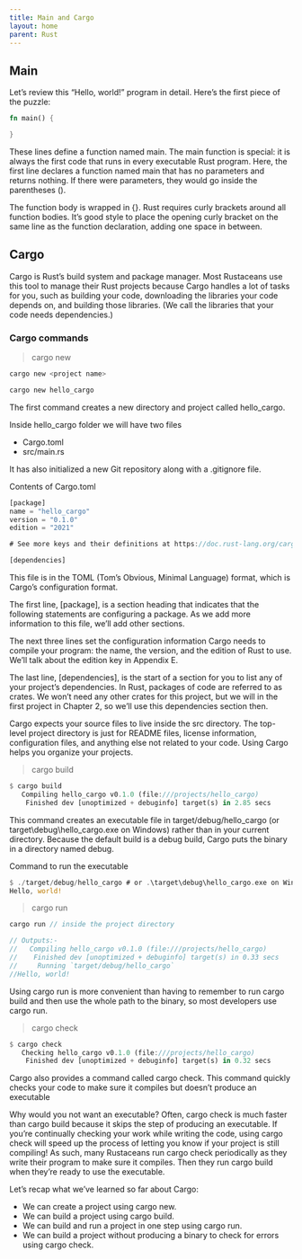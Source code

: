 ```yaml
---
title: Main and Cargo
layout: home
parent: Rust
---
```


## Main
Let’s review this “Hello, world!” program in detail. Here’s the first piece of the puzzle:

```rs
fn main() {

}
```

These lines define a function named main. The main function is special: it is always the first code that runs in every executable Rust program. Here, the first line declares a function named main that has no parameters and returns nothing. If there were parameters, they would go inside the parentheses ().

The function body is wrapped in {}. Rust requires curly brackets around all function bodies. It’s good style to place the opening curly bracket on the same line as the function declaration, adding one space in between.

## Cargo
Cargo is Rust’s build system and package manager. Most Rustaceans use this tool to manage their Rust projects because Cargo handles a lot of tasks for you, such as building your code, downloading the libraries your code depends on, and building those libraries. (We call the libraries that your code needs dependencies.)

### Cargo commands
> cargo new

```rs
cargo new <project name>

cargo new hello_cargo
```

The first command creates a new directory and project called hello_cargo. 

Inside hello_cargo folder we will have two files
- Cargo.toml
- src/main.rs

It has also initialized a new Git repository along with a .gitignore file.

Contents of Cargo.toml

```rs
[package]
name = "hello_cargo"
version = "0.1.0"
edition = "2021"

# See more keys and their definitions at https://doc.rust-lang.org/cargo/reference/manifest.html

[dependencies]
```

This file is in the TOML (Tom’s Obvious, Minimal Language) format, which is Cargo’s configuration format.

The first line, [package], is a section heading that indicates that the following statements are configuring a package. As we add more information to this file, we’ll add other sections.

The next three lines set the configuration information Cargo needs to compile your program: the name, the version, and the edition of Rust to use. We’ll talk about the edition key in Appendix E.

The last line, [dependencies], is the start of a section for you to list any of your project’s dependencies. In Rust, packages of code are referred to as crates. We won’t need any other crates for this project, but we will in the first project in Chapter 2, so we’ll use this dependencies section then.

Cargo expects your source files to live inside the src directory. The top-level project directory is just for README files, license information, configuration files, and anything else not related to your code. Using Cargo helps you organize your projects.

> cargo build

```rs
$ cargo build
   Compiling hello_cargo v0.1.0 (file:///projects/hello_cargo)
    Finished dev [unoptimized + debuginfo] target(s) in 2.85 secs
```

This command creates an executable file in target/debug/hello_cargo (or target\debug\hello_cargo.exe on Windows) rather than in your current directory. Because the default build is a debug build, Cargo puts the binary in a directory named debug.

Command to run the executable
```rs
$ ./target/debug/hello_cargo # or .\target\debug\hello_cargo.exe on Windows
Hello, world!
```

> cargo run

```rs
cargo run // inside the project directory

// Outputs:-
//   Compiling hello_cargo v0.1.0 (file:///projects/hello_cargo)
//    Finished dev [unoptimized + debuginfo] target(s) in 0.33 secs
//     Running `target/debug/hello_cargo`
//Hello, world!
```

Using cargo run is more convenient than having to remember to run cargo build and then use the whole path to the binary, so most developers use cargo run.

> cargo check

```rs
$ cargo check
   Checking hello_cargo v0.1.0 (file:///projects/hello_cargo)
    Finished dev [unoptimized + debuginfo] target(s) in 0.32 secs
```

Cargo also provides a command called cargo check. This command quickly checks your code to make sure it compiles but doesn’t produce an executable

Why would you not want an executable? Often, cargo check is much faster than cargo build because it skips the step of producing an executable. If you’re continually checking your work while writing the code, using cargo check will speed up the process of letting you know if your project is still compiling! As such, many Rustaceans run cargo check periodically as they write their program to make sure it compiles. Then they run cargo build when they’re ready to use the executable.

Let’s recap what we’ve learned so far about Cargo:
- We can create a project using cargo new.
- We can build a project using cargo build.
- We can build and run a project in one step using cargo run.
- We can build a project without producing a binary to check for errors using cargo check.